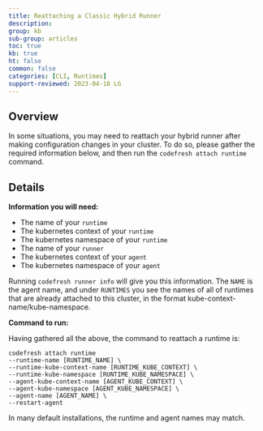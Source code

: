 ```yaml
---
title: Reattaching a Classic Hybrid Runner
description: 
group: kb
sub-group: articles
toc: true
kb: true
ht: false
common: false
categories: [CLI, Runtimes]
support-reviewed: 2023-04-18 LG
---
```


## Overview

In some situations, you may need to reattach your hybrid runner after making configuration changes in your cluster. To do so, please gather the required information below, and then run the `codefresh attach runtime` command.

## Details

**Information you will need:**

* The name of your `runtime`
* The kubernetes context of your `runtime`
* The kubernetes namespace of your `runtime`
* The name of your `runner`
* The kubernetes context of your `agent`
* The kubernetes namespace of your `agent`

Running `codefresh runner info` will give you this information. The `NAME` is the agent name, and under `RUNTIMES` you see the names of all of runtimes that are already attached to this cluster, in the format kube-context-name/kube-namespace.  
  
 **Command to run:**

Having gathered all the above, the command to reattach a runtime is:  

```shell
codefresh attach runtime  
--runtime-name [RUNTIME_NAME] \  
--runtime-kube-context-name [RUNTIME_KUBE_CONTEXT] \  
--runtime-kube-namespace [RUNTIME_KUBE_NAMESPACE] \  
--agent-kube-context-name [AGENT_KUBE_CONTEXT] \  
--agent-kube-namespace [AGENT_KUBE_NAMESPACE] \  
--agent-name [AGENT_NAME] \  
--restart-agent
```

In many default installations, the runtime and agent names may match.

